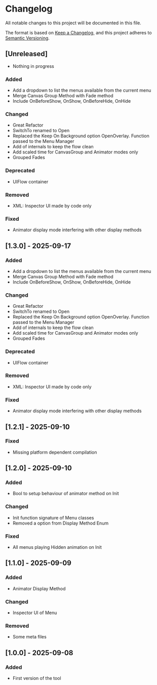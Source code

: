 # Changelog

All notable changes to this project will be documented in this file.

The format is based on [Keep a Changelog](https://keepachangelog.com/en/1.0.0/),
and this project adheres to [Semantic Versioning](https://semver.org/spec/v2.0.0.html).

## [Unreleased]
- Nothing in progress

### Added
- Add a dropdown to list the menus available from the current menu
- Merge Canvas Group Method with Fade method
- Include OnBeforeShow, OnShow, OnBeforeHide, OnHide

### Changed
- Great Refactor
- SwitchTo renamed to Open
- Replaced the Keep On Background option OpenOverlay. Function passed to the Menu Manager
- Add of internals to keep the flow clean
- Add scaled time for CanvasGroup and Animator modes only
- Grouped Fades

### Deprecated
- UIFlow container

### Removed
- XML: Inspector UI made by code only

### Fixed
- Animator display mode interfering with other display methods

## [1.3.0] - 2025-09-17

### Added
- Add a dropdown to list the menus available from the current menu
- Merge Canvas Group Method with Fade method
- Include OnBeforeShow, OnShow, OnBeforeHide, OnHide

### Changed
- Great Refactor
- SwitchTo renamed to Open
- Replaced the Keep On Background option OpenOverlay. Function passed to the Menu Manager
- Add of internals to keep the flow clean
- Add scaled time for CanvasGroup and Animator modes only
- Grouped Fades

### Deprecated
- UIFlow container

### Removed
- XML: Inspector UI made by code only

### Fixed
- Animator display mode interfering with other display methods

## [1.2.1] - 2025-09-10

### Fixed
- Missing platform dependent compilation

## [1.2.0] - 2025-09-10

### Added
- Bool to setup behaviour of animator method on Init

### Changed
- Init function signature of Menu classes
- Removed a option from Display Method Enum

### Fixed
- All menus playing Hidden animation on Init

## [1.1.0] - 2025-09-09

### Added

- Animator Display Method

### Changed

- Inspector UI of Menu

### Removed
- Some meta files

## [1.0.0] - 2025-09-08

### Added
- First version of the tool